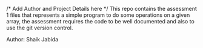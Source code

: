 /* Add Author and Project Details here */
This repo contains the assessment 1 files that represents a simple program to do some operations on a given array, the assessment requires the code to be well documented and also to use the git version control.

Author: Shaik Jabida
